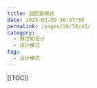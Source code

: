 ```yaml
---
title: 适配器模式
date: 2023-02-20 16:07:58
permalink: /pages/20/30/43/
category: 
  - 算法和设计
  - 设计模式
tag: 
  - 设计模式
---
```


<!-- more -->
[[TOC]]
